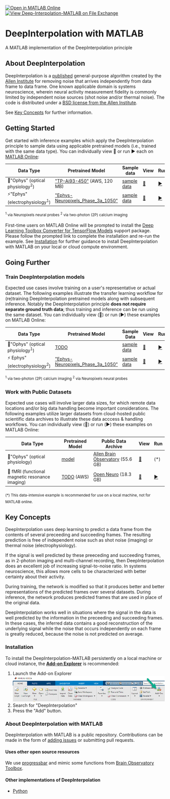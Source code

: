[![Open in MATLAB Online](https://www.mathworks.com/images/responsive/global/open-in-matlab-online.svg)](https://matlab.mathworks.com/open/github/v1?repo=INCF/DeepInterpolation-MATLAB&file=gettingStarted.mlx)
[![View Deep-Interpolation-MATLAB on File Exchange](https://www.mathworks.com/matlabcentral/images/matlab-file-exchange.svg)](https://www.mathworks.com/matlabcentral/fileexchange/134991-deepinterpolation-matlab)

# DeepInterpolation with MATLAB
A MATLAB implementation of the DeepInterpolation principle

## About DeepInterpolation
DeepInterpolation is a [published](https://pubmed.ncbi.nlm.nih.gov/34650233) general-purpose algorithm created by the [Allen Institute](https://alleninstitute.org/) for removing noise that arrives independently from data frame to data frame. One known applicable domain is systems neuroscience, wherein neural activity measurement fidelity is commonly limited by independent noise sources (shot noise and/or thermal noise). The code is distributed under a [BSD license from the Allen Institute](LICENSE).

See [Key Concepts](https://github.com/MATLAB-Community-Toolboxes-at-INCF/DeepInterpolation-MATLAB/edit/main/README.md#key-concepts) for further information. 

## Getting Started
Get started with inference examples which apply the DeepInterpolation principle to sample data using applicable pretrained models (i.e., trained with the same data type). You can individually view :eyes: or run :arrow_forward: each on [MATLAB Online](https://www.mathworks.com/products/matlab-online.html):

| Data Type | Pretrained Model|  Sample data  | View | Run
|  --- | --- | --- | --- | --- |
|🔬"Ophys" (optical physiology<sup>2</sup>) | ["TP-Ai93-450"](https://github.com/MATLAB-Community-Toolboxes-at-INCF/DeepInterpolation-MATLAB/blob/main/pretrainedModels/pretrained.json)  (AWS, 120 MB) | [sample data](sampleData/ophys_tiny_761605196.tif)   | [:eyes:](https://viewer.mathworks.com/?viewer=live_code&url=https%3A%2F%2Fwww.mathworks.com%2Fmatlabcentral%2Fmlc-downloads%2Fdownloads%2F84c22101-bffc-435a-910c-b0c7dcd5b386%2F29e7e92d-4639-4178-8e19-739580981e60%2Ffiles%2Fexamples%2Ftiny_ophys_inference.mlx&embed=web) | [:arrow_forward:](https://matlab.mathworks.com/open/github/v1?repo=INCF/DeepInterpolation-MATLAB&file=examples/tiny_ophys_inference.mlx)
|⚡"Ephys" (electrophysiology<sup>1</sup>) | ["Ephys-Neuropixels_Phase_3a_1050"](https://github.com/MATLAB-Community-Toolboxes-at-INCF/DeepInterpolation-MATLAB/blob/main/pretrainedModels/pretrained.json)  | [sample data](sampleData/ephys_tiny_continuous.dat2) | [:eyes:](https://viewer.mathworks.com/?viewer=live_code&url=https%3A%2F%2Fwww.mathworks.com%2Fmatlabcentral%2Fmlc-downloads%2Fdownloads%2F84c22101-bffc-435a-910c-b0c7dcd5b386%2F29e7e92d-4639-4178-8e19-739580981e60%2Ffiles%2Fexamples%2Ftiny_ephys_inference.mlx&embed=web) | [:arrow_forward:](https://matlab.mathworks.com/open/github/v1?repo=INCF/DeepInterpolation-MATLAB&file=examples/tiny_ephys_inference.mlx)


<sub><sup>1</sup> via Neuropixels neural probes <sup>2</sup> via two-photon (2P) calcium imaging<sub>

First-time users on MATLAB Online will be prompted to install the [Deep Learning Toolbox Converter for TensorFlow Models](https://nl.mathworks.com/matlabcentral/fileexchange/64649-deep-learning-toolbox-converter-for-tensorflow-models) support package. Please follow the prompted link to complete the installation and re-run the example. See [Installation](https://github.com/MATLAB-Community-Toolboxes-at-INCF/DeepInterpolation-MATLAB/edit/vijayiyer05-patch-1/README.md#installation) for further guidance to install DeepInterpolation with MATLAB on your local or cloud compute environment. 

## Going Further

### Train DeepInterpolation models 
Expected use cases involve training on a user's representative or actual dataset. The following examples illustrate the transfer learning workflow for (re)training DeepInterpolation pretrained models along with subsequent inference. Notably the DeepInterpolation principle **does not require separate ground truth data**; thus training and inference can be run using the same dataset. You can individually view (👀) or run (▶️) these examples on MATLAB Online:

| Data Type  | Pretrained Model |  Sample Data | View | Run
|---|---|---|---|---|
| 🔬"Ophys" (optical physiology<sup>1</sup>)| [TODO](sample_data/pretrainedNetwork.mat) | [sample data](sampleData/ophys_tiny_761605196.tif) | [:eyes:](https://viewer.mathworks.com/?viewer=live_code&url=https%3A%2F%2Fwww.mathworks.com%2Fmatlabcentral%2Fmlc-downloads%2Fdownloads%2F84c22101-bffc-435a-910c-b0c7dcd5b386%2Fbfd58de9-1242-48ba-81bc-dfe9c37fae6b%2Ffiles%2Fexamples%2Fcustomdatastore_example.mlx&embed=web) | [:arrow_forward:](https://matlab.mathworks.com/open/github/v1?repo=INCF/DeepInterpolation-MATLAB&file=examples/tiny_ophys_training.mlx)
| ⚡ Ephys" (electrophysiology<sup>2</sup>) | ["Ephys-Neuropixels_Phase_3a_1050"](pretrainedModels/pretrained.json) | [sample data](sampleData/ephys_tiny_continuous.dat2) | [:eyes:](https://viewer.mathworks.com/?viewer=live_code&url=https%3A%2F%2Fwww.mathworks.com%2Fmatlabcentral%2Fmlc-downloads%2Fdownloads%2F84c22101-bffc-435a-910c-b0c7dcd5b386%2F29e7e92d-4639-4178-8e19-739580981e60%2Ffiles%2Fexamples%2Ftiny_ephys_training.mlx&embed=web) | [:arrow_forward:](https://matlab.mathworks.com/open/github/v1?repo=INCF/DeepInterpolation-MATLAB&file=examples/tiny_ephys_training.mlx)

<sub><sup>1</sup> via two-photon (2P) calcium imaging <sup>2</sup> via Neuropixels neural probes<sub>



### Work with Public Datasets
Expected use cases will involve larger data sizes, for which remote data locations and/or big data handling become important considerations. The following examples utilize larger datasets from cloud-hosted public scientific data archives to illustrate these data acccess & handling workflows. You can individually view (:eyes:) or run (:arrow_forward:) these examples on MATLAB Online:

| Data Type  | Pretrained Model |  Public Data Archive | View | Run
|---|---|---|---|---|
|🔬"Ophys" (optical physiology) | [model](pretrainedModels/pretrained.json) | [Allen Brain Observatory](http://allen-brain-observatory.s3.amazonaws.com/visual-coding-2p/ophys_movies/ophys_experiment_496908818.h5) (55.6 GB) | [:eyes:](https://viewer.mathworks.com/?viewer=live_code&url=https%3A%2F%2Fwww.mathworks.com%2Fmatlabcentral%2Fmlc-downloads%2Fdownloads%2F84c22101-bffc-435a-910c-b0c7dcd5b386%2F29e7e92d-4639-4178-8e19-739580981e60%2Ffiles%2Fexamples%2Fophys_AllenBrainObservatory.mlx&embed=web) | (\*) |
|🧠 fMRI (functional magnetic resonance imaging) | [TODO](pretrainedModels/pretrained.json) (AWS)| [Open Neuro](https://openneuro.org/datasets/ds001246/versions/1.2.1) (18.3 GB)| [:eyes:](https://viewer.mathworks.com/?viewer=live_code&url=https%3A%2F%2Fwww.mathworks.com%2Fmatlabcentral%2Fmlc-downloads%2Fdownloads%2F84c22101-bffc-435a-910c-b0c7dcd5b386%2F29e7e92d-4639-4178-8e19-739580981e60%2Ffiles%2Fexamples%2Ftiny_fMRI_inference.mlx&embed=web) | [:arrow_forward:](https://matlab.mathworks.com/open/github/v1?repo=INCF/DeepInterpolation-MATLAB&file=examples/fMRI_OpenNeuro.mlx)

<sub>(\*) This data-intensive example is recommended for use on a local machine, not for MATLAB online.</sub>

## Key Concepts

DeepInterpolation uses deep learning to predict a data frame from the contents of several preceeding and succeeding frames. The resulting prediction is free of independent noise such as shot noise (imaging) or thermal noise (electrophysiology). 

If the signal is well predicted by these preeceding and succeeding frames, as in 2-photon imaging and multi-channel recording, then DeepInterpolation does an excellent job of increasing signal-to-noise ratio. In systems neuroscience, this allows more cells to be characterized with better certainty about their activity. 

<!--
The principle behind DeepInterpolation is illustrated in the following figure from [Lecoq et al. 2021]((https://pubmed.ncbi.nlm.nih.gov/34650233)) in _Nature Methods_. 

![Figure 1a from Lecoq et al. 2021](sampleData/Lecoq_et_al_2021_Fig1a.png). 
--> 

During training, the network is modified so that it produces better and better representations of the predicted frames over several datasets. During inference, the network produces predicted frames that are used in place of the original data. 

DeepInterpolation works well in situations where the signal in the data is well predicted by the information in the preceeding and succeeding frames. In these cases, the inferred data contains a good reconstruction of the underlying signal while the noise that occurs independently on each frame is greatly reduced, because the noise is not predicted on average.

### Installation
To install the DeepInterpolation-MATLAB persistently on a local machine or cloud instance, the [**Add-on Explorer**](https://www.mathworks.com/products/matlab/add-on-explorer.html) is recommended: 
1. Launch the Add-on Explorer ![image](sampleData/188336991-77ba49f1-d70d-4111-a265-3f9ba284bb8d.png)
2. Search for "DeepInterpolation"
3. Press the "Add" button.

### About DeepInterpolation with MATLAB 
DeepInterpolation with MATLAB is a public repository. Contributions can be made in the form of [adding issues](https://github.com/MATLAB-Community-Toolboxes-at-INCF/DeepInterpolation-MATLAB/issues) or submitting pull requests.

#### Uses other open source resources
We use [progressbar](https://www.mathworks.com/matlabcentral/fileexchange/6922-progressbar) and mimic some functions from [Brain Observatory Toolbox](https://www.mathworks.com/matlabcentral/fileexchange/90900-brain-observatory-toolbox).

#### Other implementations of DeepInterpolation
- [Python](https://github.com/AllenInstitute/deepinterpolation)



